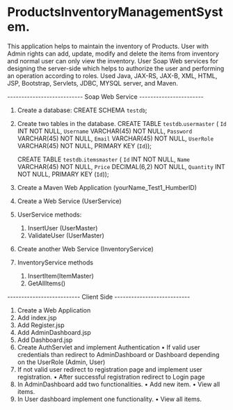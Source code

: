 # ProductsInventoryManagementSystem.
This application helps to maintain the inventory of Products. User with Admin rights can add, update, modify and delete the items from inventory and normal user can only view the inventory. User Soap Web services for designing the server-side which helps to authorize the user and performing an operation according to roles. Used Java, JAX-RS, JAX-B, XML, HTML, JSP, Bootstrap, Servlets, JDBC, MYSQL server, and Maven.

---------------------------  Soap Web Service -----------------------

1. Create a database:
	CREATE SCHEMA `testdb`;	
2. Create two tables in the database.
	CREATE TABLE `testdb`.`usermaster` (
	  `Id` INT NOT NULL,
	  `Username` VARCHAR(45) NOT NULL,
	  `Password` VARCHAR(45) NOT NULL,
	  `Email` VARCHAR(45) NOT NULL,
	  `UserRole` VARCHAR(45) NOT NULL,
	  PRIMARY KEY (`Id`));
	
	CREATE TABLE `testdb`.`itemsmaster` (
	  `Id` INT NOT NULL,
	  `Name` VARCHAR(45) NOT NULL,
	  `Price` DECIMAL(6,2) NOT NULL,
	  `Quantity` INT NOT NULL,
	  PRIMARY KEY (`Id`));

3. Create a Maven Web Application (yourName_Test1_HumberID)
4. Create a Web Service (UserService)
5. UserService methods:
	1. InsertUser (UserMaster)
	2. ValidateUser (UserMaster)	



6. Create another Web Service (InventoryService)
7. InventoryService methods	
	1. InsertItem(ItemMaster)
	2. GetAllItems()
  
  --------------------------  Client Side ---------------------------
  
1. Create a Web Application 
2. Add index.jsp
3. Add Register.jsp
4. Add AdminDashboard.jsp
5. Add Dashboard.jsp  
6. Create AuthServlet and implement Authentication
•	If valid user credentials than redirect to AdminDashboard or Dashboard depending on the UserRole (Admin, User)	
7. If not valid user redirect to registration page and implement user registration.
•	After successful registration redirect to Login page	
8. In AdminDashboard add two functionalities.
•	Add new item.
•	View all items.	
9. In User dashboard implement one functionality.
•	View all items.




